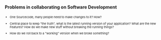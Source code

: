 #### Problems in collaborating on Software Development

<div style="font-size:0.6666em">

- One Sourcecode, many people need to make changes to it? How?<!-- .element class="blue" -->

- Central place to keep "the truth", what is the latest running
  version of your application? What are the new Features?
  How do we make new stuff without breaking the running things?<!-- .element class="green" -->

- How do we roll back to a "working" version when we broke something?<!-- .element class="yellow" -->

</div>
